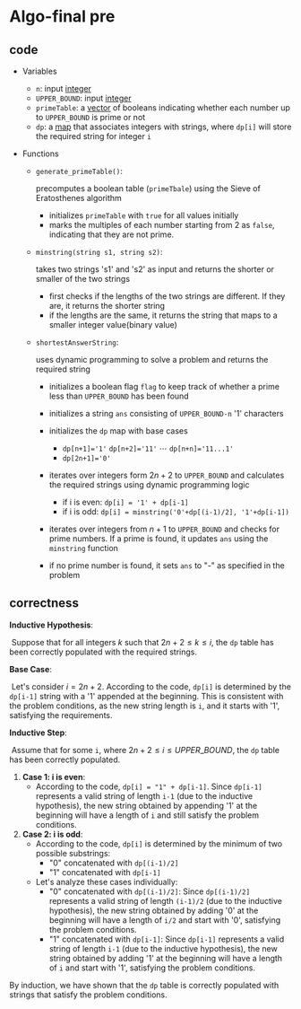 # Algo-final pre

## code

- Variables 
  - `n`: input <u>integer</u>
  - `UPPER_BOUND`: input <u>integer</u>
  - `primeTable`: a <u>vector</u> of booleans indicating whether each number up to `UPPER_BOUND` is prime or not
  - `dp`: a <u>map</u> that associates integers with strings, where `dp[i]` will store the required string for integer `i`



- Functions 

  - `generate_primeTable()`: 

    precomputes a boolean table (`primeTbale`) using the Sieve of Eratosthenes algorithm

    - initializes `primeTable` with `true` for all values initially
    - marks the multiples of each number starting from 2 as `false`, indicating that they are not prime.

  - `minstring(string s1, string s2)`: 

    takes two strings 's1' and 's2' as input and returns the shorter or smaller of the two strings

    - first checks if the lengths of the two strings are different. If they are, it returns the shorter string
    - if the lengths are the same, it returns the string that maps to a smaller integer value(binary value)

  - `shortestAnswerString`:

    uses dynamic programming to solve a problem and returns the required string

    - initializes a boolean flag `flag` to keep track of whether a prime less than `UPPER_BOUND` has been found

    - initializes a string `ans` consisting of `UPPER_BOUND-n` '1' characters

    

    - initializes the `dp` map with base cases
      - `dp[n+1]='1'`  `dp[n+2]='11'` $\cdots$  `dp[n+n]='11...1'`
      - `dp[2n+1]='0'` 
    - iterates over integers form $2n + 2$ to `UPPER_BOUND` and calculates the required strings using dynamic programming logic
      - if i is even: `dp[i] = '1' + dp[i-1]`
      - if i is odd: `dp[i] = minstring('0'+dp[(i-1)/2], '1'+dp[i-1])`

    

    - iterates over integers from $n +1$ to `UPPER_BOUND` and checks for prime numbers. If a prime is found, it updates `ans` using the `minstring` function
    - if no prime number is found, it sets `ans` to "-" as specified in the problem



## correctness

**Inductive Hypothesis**: 

​	Suppose that for all integers $k$ such that $2n+2 \le k \le i$, the `dp` table has been correctly populated with the required strings.

**Base Case**: 

​	Let's consider $i = 2n+2$. According to the code, `dp[i]` is determined by the `dp[i-1]` string with a '1' appended at the beginning. This is consistent with the problem conditions, as the new string length is `i`, and it starts with '1', satisfying the requirements.

**Inductive Step**: 

​	Assume that for some `i`, where $2n+2 \le i \le UPPER\_BOUND$, the `dp` table has been correctly populated.

1. **Case 1: i is even**:
   - According to the code, `dp[i] = "1" + dp[i-1]`. Since `dp[i-1]` represents a valid string of length `i-1` (due to the inductive hypothesis), the new string obtained by appending '1' at the beginning will have a length of `i` and still satisfy the problem conditions.
2. **Case 2: i is odd**:
   - According to the code, `dp[i]` is determined by the minimum of two possible substrings:
     - "0" concatenated with `dp[(i-1)/2]`
     - "1" concatenated with `dp[i-1]`
   - Let's analyze these cases individually:
     - "0" concatenated with `dp[(i-1)/2]`: Since `dp[(i-1)/2]` represents a valid string of length `(i-1)/2` (due to the inductive hypothesis), the new string obtained by adding '0' at the beginning will have a length of `i/2` and start with '0', satisfying the problem conditions.
     - "1" concatenated with `dp[i-1]`: Since `dp[i-1]` represents a valid string of length `i-1` (due to the inductive hypothesis), the new string obtained by adding '1' at the beginning will have a length of `i` and start with '1', satisfying the problem conditions.

By induction, we have shown that the `dp` table is correctly populated with strings that satisfy the problem conditions.
